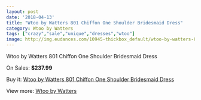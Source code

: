 ```yaml
---
layout: post
date: '2018-04-13'
title: "Wtoo by Watters 801 Chiffon One Shoulder Bridesmaid Dress"
category: Wtoo by Watters 
tags: ["crazy","sale","unique","dresses","wtoo"]
image: http://img.eudances.com/10945-thickbox_default/wtoo-by-watters-801-chiffon-one-shoulder-bridesmaid-dress.jpg
---
```

Wtoo by Watters 801 Chiffon One Shoulder Bridesmaid Dress

On Sales: **$237.99**
<a href="https://www.eudances.com/en/wtoo-by-watters/3494-wtoo-by-watters-801-chiffon-one-shoulder-bridesmaid-dress.html"><amp-img layout="responsive" width="600" height="600" src="//img.eudances.com/10945-thickbox_default/wtoo-by-watters-801-chiffon-one-shoulder-bridesmaid-dress.jpg" alt="Wtoo by Watters 801 Chiffon One Shoulder Bridesmaid Dress 0" /></a>
<a href="https://www.eudances.com/en/wtoo-by-watters/3494-wtoo-by-watters-801-chiffon-one-shoulder-bridesmaid-dress.html"><amp-img layout="responsive" width="600" height="600" src="//img.eudances.com/10947-thickbox_default/wtoo-by-watters-801-chiffon-one-shoulder-bridesmaid-dress.jpg" alt="Wtoo by Watters 801 Chiffon One Shoulder Bridesmaid Dress 1" /></a>
<a href="https://www.eudances.com/en/wtoo-by-watters/3494-wtoo-by-watters-801-chiffon-one-shoulder-bridesmaid-dress.html"><amp-img layout="responsive" width="600" height="600" src="//img.eudances.com/10946-thickbox_default/wtoo-by-watters-801-chiffon-one-shoulder-bridesmaid-dress.jpg" alt="Wtoo by Watters 801 Chiffon One Shoulder Bridesmaid Dress 2" /></a>

Buy it: [Wtoo by Watters 801 Chiffon One Shoulder Bridesmaid Dress](https://www.eudances.com/en/wtoo-by-watters/3494-wtoo-by-watters-801-chiffon-one-shoulder-bridesmaid-dress.html "Wtoo by Watters 801 Chiffon One Shoulder Bridesmaid Dress")

View more: [Wtoo by Watters ](https://www.eudances.com/en/67-wtoo-by-watters "Wtoo by Watters ")